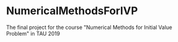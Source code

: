 # NumericalMethodsForIVP
The final project for the course "Numerical Methods for Initial Value Problem" in TAU 2019
